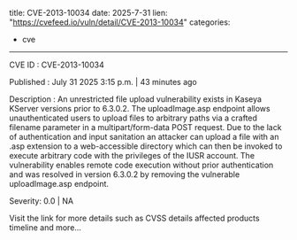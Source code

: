  
title: CVE-2013-10034
date: 2025-7-31
lien: "https://cvefeed.io/vuln/detail/CVE-2013-10034"
categories:
  - cve
---

CVE ID : CVE-2013-10034

Published :  July 31
2025
3:15 p.m. | 43 minutes ago

Description : An unrestricted file upload vulnerability exists in Kaseya KServer versions prior to 6.3.0.2. The uploadImage.asp endpoint allows unauthenticated users to upload files to arbitrary paths via a crafted filename parameter in a multipart/form-data POST request. Due to the lack of authentication and input sanitation
an attacker can upload a file with an .asp extension to a web-accessible directory
which can then be invoked to execute arbitrary code with the privileges of the IUSR account. The vulnerability enables remote code execution without prior authentication and was resolved in version 6.3.0.2 by removing the vulnerable uploadImage.asp endpoint.

Severity: 0.0 | NA

Visit the link for more details
such as CVSS details
affected products
timeline
and more...
